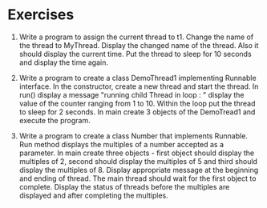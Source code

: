 # Exercises

1. Write a program to assign the current thread to t1. Change the name of the thread to MyThread. Display the changed name of the thread. Also it should display the current time. Put the thread to sleep for 10 seconds and display the time again.

2. Write a program to create a class DemoThread1 implementing Runnable interface. In the constructor, create a new thread and start the thread. In run() display a message "running child Thread in loop : " display the value of the counter ranging from 1 to 10. Within the loop put the thread to sleep for 2 seconds. In main create 3 objects of the DemoTread1 and execute the program.

3. Write a program to create a class Number that implements Runnable. Run method displays the multiples of a number accepted as a parameter. In main create three objects - first object should display the multiples of 2, second should display the multiples of 5 and third should display the multiples of 8. Display appropriate message at the beginning and ending of thread. The main thread should wait for the first object to complete. Display the status of threads before the multiples are displayed and after completing the multiples.
